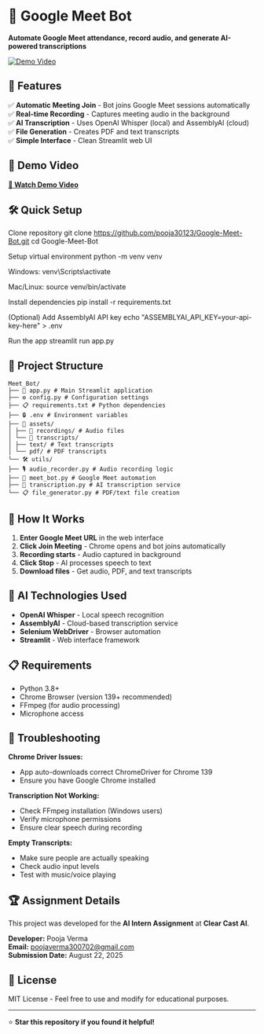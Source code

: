 # 🎤 Google Meet Bot

**Automate Google Meet attendance, record audio, and generate AI-powered transcriptions**

[![Demo Video](https://img.shields.io/badge/Demo-Watch%20Video-red?style=for-the-badge&logo=youtube)](https://youtu.be/NALaPhlwDks)

## 🚀 Features

✅ **Automatic Meeting Join** - Bot joins Google Meet sessions automatically  
✅ **Real-time Recording** - Captures meeting audio in the background  
✅ **AI Transcription** - Uses OpenAI Whisper (local) and AssemblyAI (cloud)  
✅ **File Generation** - Creates PDF and text transcripts  
✅ **Simple Interface** - Clean Streamlit web UI  

## 🎥 Demo Video

[**👀 Watch Demo Video**](https://youtu.be/NALaPhlwDks)


## 🛠 Quick Setup

Clone repository
git clone https://github.com/pooja30123/Google-Meet-Bot.git
cd Google-Meet-Bot

Setup virtual environment
python -m venv venv

Windows:
venv\Scripts\activate

Mac/Linux:
source venv/bin/activate

Install dependencies
pip install -r requirements.txt

(Optional) Add AssemblyAI API key
echo "ASSEMBLYAI_API_KEY=your-api-key-here" > .env

Run the app
streamlit run app.py


## 📁 Project Structure

```
Meet_Bot/
├── 📄 app.py # Main Streamlit application
├── ⚙️ config.py # Configuration settings
├── 📋 requirements.txt # Python dependencies
├── 🔒 .env # Environment variables
├── 📂 assets/
│ ├── 🎵 recordings/ # Audio files
│ └── 📄 transcripts/
│ ├── text/ # Text transcripts
│ └── pdf/ # PDF transcripts
└── 🛠 utils/
├── 🎙️ audio_recorder.py # Audio recording logic
├── 🤖 meet_bot.py # Google Meet automation
├── 📝 transcription.py # AI transcription service
└── 📋 file_generator.py # PDF/text file creation
```


## 🎯 How It Works

1. **Enter Google Meet URL** in the web interface
2. **Click Join Meeting** - Chrome opens and bot joins automatically
3. **Recording starts** - Audio captured in background
4. **Click Stop** - AI processes speech to text
5. **Download files** - Get audio, PDF, and text transcripts

## 🧠 AI Technologies Used

- **OpenAI Whisper** - Local speech recognition
- **AssemblyAI** - Cloud-based transcription service  
- **Selenium WebDriver** - Browser automation
- **Streamlit** - Web interface framework

## 📋 Requirements

- Python 3.8+
- Chrome Browser (version 139+ recommended)
- FFmpeg (for audio processing)
- Microphone access

## 🔧 Troubleshooting

**Chrome Driver Issues:**
- App auto-downloads correct ChromeDriver for Chrome 139
- Ensure you have Google Chrome installed

**Transcription Not Working:**
- Check FFmpeg installation (Windows users)
- Verify microphone permissions
- Ensure clear speech during recording

**Empty Transcripts:**
- Make sure people are actually speaking
- Check audio input levels
- Test with music/voice playing

## 🏆 Assignment Details

This project was developed for the **AI Intern Assignment** at **Clear Cast AI**.

**Developer:** Pooja Verma  
**Email:** poojaverma300702@gmail.com  
**Submission Date:** August 22, 2025  

## 📄 License

MIT License - Feel free to use and modify for educational purposes.

---

⭐ **Star this repository if you found it helpful!**
